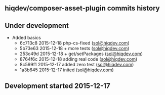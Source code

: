 hiqdev/composer-asset-plugin commits history
--------------------------------------------

## Under development

- Added basics
    - 6c713c8 2015-12-18 php-cs-fixed (sol@hiqdev.com)
    - 5b73e63 2015-12-18 + more tests (sol@hiqdev.com)
    - 253c49d 2015-12-18 + get/setPackages (sol@hiqdev.com)
    - 8764f6c 2015-12-18 adding real code (sol@hiqdev.com)
    - 8c599f1 2015-12-17 added zero test (sol@hiqdev.com)
    - 1a3b645 2015-12-17 inited (sol@hiqdev.com)

## Development started 2015-12-17

